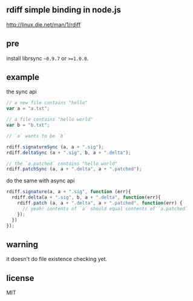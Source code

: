 ## rdiff simple binding in node.js

http://linux.die.net/man/1/rdiff

## pre

install librsync `~0.9.7` or `>=1.0.0`.

## example

the sync api

```js
// a new file contains "hello"
var a = "a.txt";

// a file contains "hello world"
var b = "b.txt";

// `a` wants to be `b`

rdiff.signatureSync (a, a + ".sig");
rdiff.deltaSync (a + ".sig", b, a + ".delta");

// the `a.patched` contains "hello world"
rdiff.patchSync (a, a + ".delta", a + ".patched");
```

do the same with async api

```js
rdiff.signature(a, a + ".sig", function (err){
  rdiff.delta(a + ".sig", b, a + ".delta", function(err){
    rdiff.patch (a, a + ".delta", a + ".patched", function(err) {
      // yeah! contents of `a` should equal contents of `a.patched`
    });
  })
});
```

## warning

it doesn't do file existence checking yet.

## license
MIT
